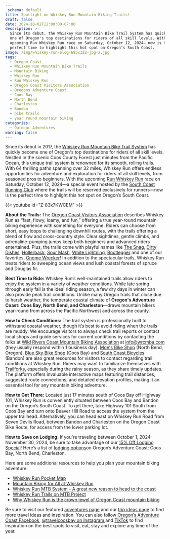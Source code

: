 ```yaml
---
_schema: default
title: Spotlight on Whiskey Run Mountain Biking Trails!
draft: false
date: 2024-10-02T12:00:00-07:00
description: >-
  Since its debut, the Whiskey Run Mountain Bike Trail System has quickly become
  one of Oregon's top destinations for riders of all skill levels. With the
  upcoming Run Whiskey Run race on Saturday, October 12, 2024— now is the
  perfect time to highlight this hot spot on Oregon’s South Coast.
image: /img/whiskey-run-blog-695x322-jpg-2.jpg
tags:
  - Oregon Coast
  - Whiskey Run Mountain Bike Trails
  - Mountain Biking
  - Whiskey Run
  - Run Whiskey Run
  - Oregon Coast Visitors Association
  - Oregons Adventure Coast
  - Coos Bay
  - North Bend
  - Charleston
  - Bandon
  - bike trails
  - year round mountain biking
categories:
  - Outdoor Adventures
warning: false
---
```

Since its debut in 2017, the [Whiskey Run Mountain Bike Trail System](https://www.trailforks.com/region/whiskey-run-trails-21273/?activitytype=1&amp;z=12.4&amp;lat=43.21305&amp;lon=-124.36649) has quickly become one of Oregon's top destinations for riders of all skill levels. Nestled in the scenic Coos County Forest just minutes from the Pacific Ocean, this unique trail system is renowned for its smooth, rolling trails. With 64 thrilling paths spanning over 32 miles, Whiskey Run offers endless opportunities for adventure and exploration for riders of all skill levels, from seasoned pros to beginners. With the upcoming [Run Whiskey Run](https://www.oregonsadventurecoast.com/event/run-whiskey-run-and-clean-up-fun-run/) race on Saturday, October 12, 2024—a special event hosted by the [South Coast Running Club](https://southcoastrunningclub.org/) where the trails will be reserved exclusively for runners—now is the perfect time to highlight this hot spot on Oregon’s South Coast.

{{< youtube id="Z-83k7KWCEM" >}}

**About the Trails:** The [Oregon Coast Visitors Association](https://visittheoregoncoast.com/travel-guides/mountain-biking-for-all-at-whiskey-run/) describes Whiskey Run as “fast, flowy, loamy, and fun,” offering a true year-round mountain biking experience with something for everyone. Riders can choose from short, easy loops to challenging downhill routes, with the trails offering a blend of flow and cross-country style. Clear sightlines, gentle climbs, and adrenaline-pumping jumps keep both beginners and advanced riders entertained. Plus, the trails come with playful names like [The Snag](https://www.trailforks.com/trails/the-snag/), [Dirty Dishes](https://www.trailforks.com/trails/dirty-dishes/), [Hollerback](https://www.trailforks.com/trails/hollerback-trail/), [Sour Mash](https://www.trailforks.com/trails/sour-mash-lower/), [White Lightning](https://www.trailforks.com/trails/white-lightning-131363/), [Bootlegger](https://www.trailforks.com/trails/bootlegger-112030/) and one of our favorites, [Gnome Wrecker](https://www.trailforks.com/video/67378/)! In addition to the spectacular trails, Whiskey Run treats riders to sweeping ocean views and lush coastal forests of spruce and Douglas fir.

**Best Time to Ride:** Whiskey Run’s well-maintained trails allow riders to enjoy the system in a variety of weather conditions. While late spring through early fall is the ideal riding season, a few dry days in winter can also provide peak trail conditions. Unlike many Oregon trails that close due to harsh weather, the temperate coastal climate of **Oregon's Adventure Coast: Coos Bay, North Bend, and Charleston**—draws mountain bikers year-round from across the Pacific Northwest and across the county.

**How to Check Conditions:** The trail system is professionally built to withstand coastal weather, though it’s best to avoid riding when the trails are muddy. We encourage visitors to always check trail reports or contact local shops and guide services for current conditions by contacting the folks at [Wild Rivers Coast Mountain Biking Association](https://wrcmba.com/) at [info@wrcmba.com](mailto:info@wrcmba.com) (they usually respond within 1 business day). [Moe's Bike Shop](https://www.facebook.com/p/Moes-Bike-Shop-100057227899293/) (North Bend, Oregon), [Blue Sky Bike Shop](https://www.blueskybikeshop.com/) (Coos Bay) and [South Coast Bicycles](https://southcoastbicycles.com/) (Bandon) are also great resources for visitors to contact regarding trail conditions at Whiskey Run. Riders may want to familiarize themselves with [Trailforks](https://www.trailforks.com/region/whiskey-run-trails-21273/), especially during the rainy season, as they share timely updates. The platform offers invaluable interactive maps featuring trail distances, suggested route connections, and detailed elevation profiles, making it an essential tool for any mountain biking adventure.

**How to Get There:** Located just 17 minutes south of Coos Bay off Highway 101, Whiskey Run is conveniently situated between Coos Bay and Bandon on the Oregon’s South Coast. To get there, take Highway 101 South from Coos Bay and turn onto Beaver Hill Road to access the system from the upper trailhead. Alternatively, you can head east on Whiskey Run Road from Seven Devils Road, between Bandon and Charleston on the Oregon Coast Bike Route, for access from the lower parking lot.

**How to Save on Lodging:** If you're traveling between October 1, 2024- November 30, 2024, be sure to take advantage of our [15% Off Lodging Special](https://www.oregonsadventurecoast.com/fall15/)! Here’s a list of [lodging options](https://www.oregonsadventurecoast.com/lodging/)on Oregon’s Adventure Coast: Coos Bay, North Bend, Charleston.

Here are some additional resources to help you plan your mountain biking adventure:

* [Whiskey Run Pocket Map](https://www.oregonsadventurecoast.com/img/whiskey-run-pocket-map-06-22-final.pdf)
* [Mountain Biking for All at Whiskey Run](https://visittheoregoncoast.com/travel-guides/mountain-biking-for-all-at-whiskey-run/)
* [Whiskey Run MTB System - A great new reason to head to the coast](https://traveloregon.com/things-to-do/outdoor-recreation/bicycling/whiskey-run-mtb-system/)
* [Whiskey Run Trails on MTB Project](https://www.mtbproject.com/directory/8019222/whiskey-run-trails)
* [Why Whiskey Run is the crown jewel of Oregon Coast mountain biking](https://www.statesmanjournal.com/story/travel/outdoors/2024/08/30/whiskey-run-mountain-biking-oregon-coast/74738643007/)

Be sure to visit our featured [adventures page](https://www.oregonsadventurecoast.com/adventures) and our [trip ideas page](https://www.oregonsadventurecoast.com/tripideas) to find more travel ideas and inspiration. You can also follow [Oregon’s Adventure Coast Facebook](https://www.facebook.com/OregonsAdventureCoast/), [@travelcoosbay on Instagram](https://www.instagram.com/travelcoosbay/),and [TikTok](https://www.tiktok.com/@oregonsadventurecoast?lang=en) to find inspiration on the best spots to visit, eat, stay and explore any time of the year.


<br>
